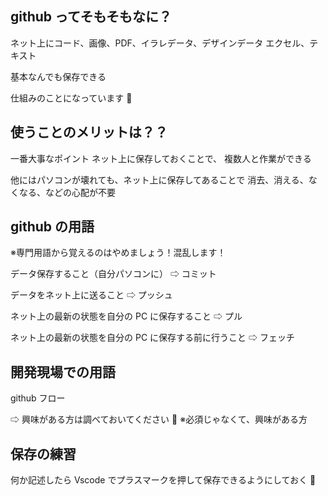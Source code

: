 ## github ってそもそもなに？

ネット上にコード、画像、PDF、イラレデータ、デザインデータ
エクセル、テキスト

基本なんでも保存できる

仕組みのことになっています 🤗

## 使うことのメリットは？？

一番大事なポイント
ネット上に保存しておくことで、
複数人と作業ができる

他にはパソコンが壊れても、ネット上に保存してあることで
消去、消える、なくなる、などの心配が不要

## github の用語

※専門用語から覚えるのはやめましょう！混乱します！

データ保存すること（自分パソコンに）
⇨ コミット

データをネット上に送ること
⇨ プッシュ

ネット上の最新の状態を自分の PC に保存すること
⇨ プル

ネット上の最新の状態を自分の PC に保存する前に行うこと
⇨ フェッチ

## 開発現場での用語

github フロー

⇨ 興味がある方は調べておいてください 🤗
※必須じゃなくて、興味がある方

## 保存の練習

何か記述したら
Vscode でプラスマークを押して保存できるようにしておく 🤗
